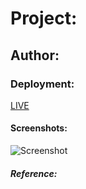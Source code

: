 # Project: 


## Author:



### Deployment:
[LIVE]()



#### Screenshots:
![Screenshot]()



##### Reference:
